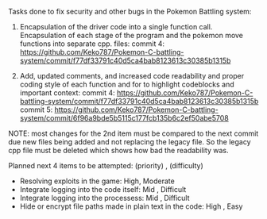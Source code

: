 Tasks done to fix security and other bugs in the Pokemon Battling system:

1. Encapsulation of the driver code into a single function call. Encapsulation of each stage of the program and the pokemon move functions into separate cpp. files: commit 4: https://github.com/Keko787/Pokemon-C-battling-system/commit/f77df33791c40d5ca4bab8123613c30385b1315b

2. Add, updated comments, and increased code readability and proper coding style of each function and for to highlight codeblocks and important context: 
commit 4: https://github.com/Keko787/Pokemon-C-battling-system/commit/f77df33791c40d5ca4bab8123613c30385b1315b
commit 5: https://github.com/Keko787/Pokemon-C-battling-system/commit/6f96a9bde5b5115c177fcb135b6c2ef50abe5708

NOTE: most changes for the 2nd item must be compared to the next commit due new files being added and not replacing the legacy file. So the legacy cpp file must be deleted which shows how bad the readability was.

Planned next 4 items to be attempted: (priority) , (difficulty)
- Resolving exploits in the game: High, Moderate
- Integrate logging into the code itself: Mid , Difficult
- Integrate logging into the processess: Mid , Difficult
- Hide or encrypt file paths made in plain text in the code: High , Easy

